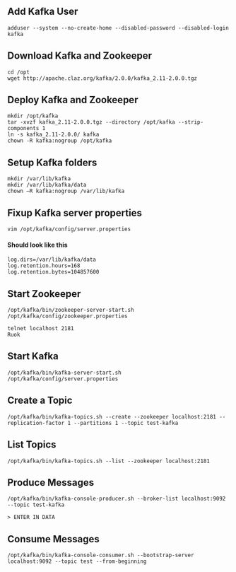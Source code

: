 
## Add Kafka User

```
adduser --system --no-create-home --disabled-password --disabled-login kafka
```

## Download Kafka and Zookeeper

```
cd /opt
wget http://apache.claz.org/kafka/2.0.0/kafka_2.11-2.0.0.tgz
```

## Deploy Kafka and Zookeeper

```
mkdir /opt/kafka
tar -xvzf kafka_2.11-2.0.0.tgz --directory /opt/kafka --strip-components 1
ln -s kafka_2.11-2.0.0/ kafka
chown -R kafka:nogroup /opt/kafka
```

## Setup Kafka folders

```
mkdir /var/lib/kafka
mkdir /var/lib/kafka/data
chown –R kafka:nogroup /var/lib/kafka
```

## Fixup Kafka server properties

```
vim /opt/kafka/config/server.properties
```

#### Should look like this

```
log.dirs=/var/lib/kafka/data
log.retention.hours=168  
log.retention.bytes=104857600
```
## Start Zookeeper

```
/opt/kafka/bin/zookeeper-server-start.sh /opt/kafka/config/zookeeper.properties

telnet localhost 2181
Ruok
```

## Start Kafka

```
/opt/kafka/bin/kafka-server-start.sh /opt/kafka/config/server.properties
```

## Create a Topic

```
/opt/kafka/bin/kafka-topics.sh --create --zookeeper localhost:2181 --replication-factor 1 --partitions 1 --topic test-kafka
```

## List Topics

```
/opt/kafka/bin/kafka-topics.sh --list --zookeeper localhost:2181
```

## Produce Messages

```
/opt/kafka/bin/kafka-console-producer.sh --broker-list localhost:9092 --topic test-kafka

> ENTER IN DATA
```

## Consume Messages

```
/opt/kafka/bin/kafka-console-consumer.sh --bootstrap-server localhost:9092 --topic test --from-beginning
```
